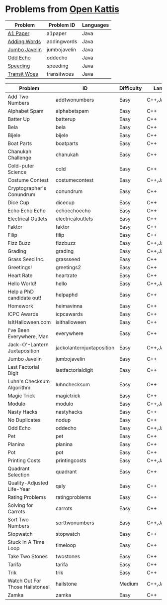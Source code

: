 # Problems from [Open Kattis](https://open.kattis.com)<a name="Open Kattis"></a>

| Problem | Problem ID | Languages |
| --- | --- | --- |
| [A1 Paper](https://open.kattis.com/problems/a1paper)<a name="A1 Paper" target="_blank"></a> | a1paper | Java |
| [Adding Words](https://open.kattis.com/problems/addingwords)<a name="Adding Words"></a> | addingwords | Java |
| [Jumbo Javelin](https://open.kattis.com/problems/jumbojavelin)<a name="Jumbo Javelin"></a> | jumbojavelin | Java |
| [Odd Echo](https://open.kattis.com/problems/oddecho)<a name="Odd Echo"></a> | oddecho | Java |
| [Speeding](https://open.kattis.com/problems/speeding)<a name="Speeding"></a> | speeding | Java |
| [Transit Woes](https://open.kattis.com/problems/transitwoes)<a name="Transit Woes"></a> | transitwoes | Java |


Problem|ID|Difficulty|Languages
---|---|---|---
Add Two Numbers|addtwonumbers|Easy|C++,Java,Python
Alphabet Spam|alphabetspam|Easy|C++
Batter Up|batterup|Easy|C++
Bela|bela|Easy|C++
Bijele|bijele|Easy|C++
Boat Parts|boatparts|Easy|C++
Chanukah Challenge|chanukah|Easy|C++
Cold-puter Science|cold|Easy|C++
Costume Contest|costumecontest|Easy|C++,Java
Cryptographer's Conundrum|conundrum|Easy|C++
Dice Cup|dicecup|Easy|C++
Echo Echo Echo|echoechoecho|Easy|C++
Electrical Outlets|electricaloutlets|Easy|C++
Faktor|faktor|Easy|C++
Filip|filip|Easy|C++
Fizz Buzz|fizzbuzz|Easy|C++,Java
Grading|grading|Easy|C++,Java,Python
Grass Seed Inc.|grassseed|Easy|C++
Greetings!|greetings2|Easy|C++
Heart Rate|heartrate|Easy|C++
Hello World!|hello|Easy|C++,Java,Python
Help a PhD candidate out!|helpaphd|Easy|C++
Homework|heimavinna|Easy|C++
ICPC Awards|icpcawards|Easy|C++
IsItHalloween.com|isithalloween|Easy|C++
I've Been Everywhere, Man|everywhere|Easy|C++
Jack-O'-Lantern Juxtaposition|jackolanternjuxtaposition|Easy|C++,Java,Python
Jumbo Javelin|jumbojavelin|Easy|C++
Last Factorial Digit|lastfactorialdigit|Easy|C++
Luhn's Checksum Algorithm|luhnchecksum|Easy|C++
Magic Trick|magictrick|Easy|C++
Modulo|modulo|Easy|C++,Java,Python
Nasty Hacks|nastyhacks|Easy|C++
No Duplicates|nodup|Easy|C++
Odd Echo|oddecho|Easy|C++,Java
Pet|pet|Easy|C++
Planina|planina|Easy|C++
Pot|pot|Easy|C++
Printing Costs|printingcosts|Easy|C++,Java
Quadrant Selection|quadrant|Easy|C++
Quality-Adjusted Life-Year|qaly|Easy|C++
Rating Problems|ratingproblems|Easy|C++
Solving for Carrots|carrots|Easy|C++
Sort Two Numbers|sorttwonumbers|Easy|C++,Java
Stopwatch|stopwatch|Easy|C++
Stuck In A Time Loop|timeloop|Easy|C++
Take Two Stones|twostones|Easy|C++
Tarifa|tarifa|Easy|C++
Trik|trik|Easy|C++
Watch Out For Those Hailstones!|hailstone|Medium|C++,Java
Zamka|zamka|Easy|C++
